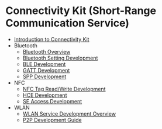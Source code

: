 # Connectivity Kit (Short-Range Communication Service)

- [Introduction to Connectivity Kit](connectivity-kit-intro.md)
- Bluetooth<!--bluetooth-->
  - [Bluetooth Overview](bluetooth/bluetooth-overview.md)
  - [Bluetooth Setting Development](bluetooth/br-development-guide.md)
  - [BLE Development](bluetooth/ble-development-guide.md)
  - [GATT Development](bluetooth/gatt-development-guide.md)
  - [SPP Development](bluetooth/spp-development-guide.md)
- NFC<!--nfc-->
  - [NFC Tag Read/Write Development](nfc/nfc-tag-access-guide.md)
  - [HCE Development](nfc/nfc-hce-guide.md)
  - [SE Access Development](nfc/nfc-se-access-guide.md)
- WLAN<!--wlan-->
  - [WLAN Service Development Overview](wlan/wlan-overview.md)
  - [P2P Development Guide](wlan/p2p-development-guide.md)
